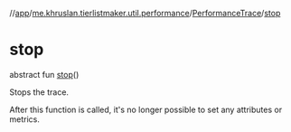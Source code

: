 //[app](../../../index.md)/[me.khruslan.tierlistmaker.util.performance](../index.md)/[PerformanceTrace](index.md)/[stop](stop.md)

# stop

abstract fun [stop](stop.md)()

Stops the trace.

After this function is called, it's no longer possible to set any attributes or metrics.
